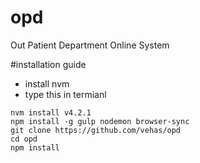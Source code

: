 # opd
Out Patient Department Online System

#installation guide
- install nvm
- type this in termianl
```
nvm install v4.2.1
npm install -g gulp nodemon browser-sync
git clone https://github.com/vehas/opd
cd opd
npm install
```
